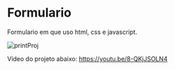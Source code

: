 # Formulario
Formulario em que uso html, css e javascript.

![printProj](https://user-images.githubusercontent.com/88200985/176190546-8489c7dd-bd88-46fc-9fd0-f0dd08a67fe5.PNG)

Vídeo do projeto abaixo:
https://youtu.be/8-QKjJSOLN4
